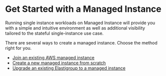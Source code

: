 # Get Started with a Managed Instance

Running single instance workloads on Managed Instance will provide you with a simple and intuitive environment as well as additional visibility tailored to the stateful single-instance use case.

There are several ways to create a managed instance. Choose the method right for you.

- [Join an existing AWS managed instance](managed-instance/getting-started/join-an-existing-managed-instance.md)
- [Create a new managed instance from scratch](managed-instance/getting-started/create-a-new-managed-instance.md)
- [Upgrade an existing Elastigroup to a managed instance](managed-instance/tutorials/upgrade-an-existing-elastigroup-to-managed-instance.md)
